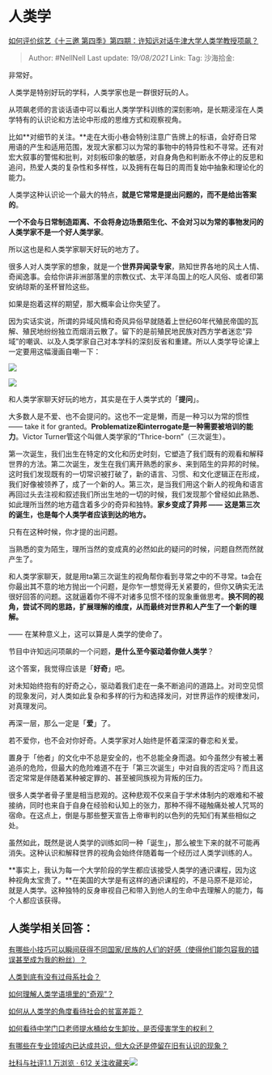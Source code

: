 # 人类学
[如何评价综艺《十三邀 第四季》第四期：许知远对话牛津大学人类学教授项飙？](https://www.zhihu.com/question/358010022/answer/921855859)

> Author: #NellNell
> Last update: *19/08/2021*
> Link:
> Tag:
> 沙海拾金:

非常好。

人类学是特别好玩的学科，人类学家也是一群很好玩的人。

从项飙老师的言谈话语中可以看出人类学学科训练的深刻影响，是长期浸淫在人类学特有的认识论和方法论中形成的思维方式和观察视角。

比如**对细节的关注。**走在大街小巷会特别注意广告牌上的标语，会好奇日常用语的产生和适用范围，发现大家都习以为常的事物中的特异性和不寻常。还有对宏大叙事的警惕和批判，对刻板印象的敏感，对自身角色和判断永不停止的反思和追问，热爱人类的复杂性和多样性，以及拥有在每日的周而复始中抽象和理论化的能力。

人类学这种认识论一个最大的特点，**就是它常常是提出问题的，而不是给出答案的**。

**一个不会与日常制造距离、不会将身边场景陌生化、不会对习以为常的事物发问的人类学家不是一个好人类学家**。

所以这也是和人类学家聊天好玩的地方了。

很多人对人类学家的想象，就是一个**世界异闻录专家**，熟知世界各地的风土人情、奇闻逸事。会给你讲非洲部落里的宗教仪式、太平洋岛国上的吃人风俗、或者印第安纳琼斯的圣杯冒险这些。

如果是抱着这样的期望，那大概率会让你失望了。

因为实话实说，所谓的异域风情和奇风异俗早就随着上世纪60年代殖民帝国的瓦解、殖民地纷纷独立而烟消云散了。留下的是前殖民地民族对西方学者迷恋“异域”的嘲讽、以及人类学家自己对本学科的深刻反省和重建。所以人类学导论课上一定要用这幅漫画自嘲一下：

![](https://pic2.zhimg.com/50/v2-0466274530c7b6349353303410eb47db_720w.jpg?source=c8b7c179)

![](https://pic2.zhimg.com/80/v2-0466274530c7b6349353303410eb47db_720w.jpg?source=c8b7c179)

和人类学家聊天好玩的地方，其实是在于人类学式的「**提问**」。

大多数人是不爱、也不会提问的。这也不一定是懒，而是一种习以为常的惯性 —— take it for granted。**Problematize和interrogate是一种需要被培训的能力**。Victor Turner管这个叫做人类学家的“Thrice-born”（三次诞生）。

第一次诞生，我们出生在特定的文化和历史时刻，它塑造了我们既有的观看和解释世界的方法。第二次诞生，发生在我们离开熟悉的家乡、来到陌生的异邦的时候。这时我们发现既有的一切常识被打破了，新的语言、习惯、和文化逻辑正在形成，我们好像被领养了，成了一个新的人。第三次，是当我们用这个新人的视角和语言再回过头去注视和叙述我们所出生地的一切的时候，我们发现那个曾经如此熟悉、如此理所当然的地方蕴含着多少的奇异和独特。**家乡变成了异邦 —— 这是第三次的诞生，也是每个人类学者应该到达的地方。**

只有在这种时候，你才提的出问题。

当熟悉的变为陌生，理所当然的变成真的必然如此的疑问的时候，问题自然而然就产生了。

和人类学家聊天，就是用ta第三次诞生的视角帮你看到寻常之中的不寻常。ta会在你最出其不意的地方抛出一个问题，是你乍一想觉得无关紧要的，但你又确实无法很好回答的问题。这就逼着你不得不对诸多见惯不怪的现象重做思考。**换不同的视角，尝试不同的思路，扩展理解的维度，从而最终对世界和人产生了一个新的理解。**

—— 在某种意义上，这可以算是人类学的使命了。

节目中许知远问项飙的一个问题，**是什么至今驱动着你做人类学**？

这个答案，我觉得应该是「**好奇**」吧。

对未知始终抱有的好奇之心，驱动着我们走在一条不断追问的道路上。对司空见惯的现象发问，对人类如此复杂和多样的行为和选择发问，对世界运作的规律发问，对真理发问。

再深一层，那么一定是「**爱**」了。

若不爱你，也不会对你好奇。人类学家对人始终是怀着深深的眷恋和关爱。

置身于「他者」的文化中不总是安全的，也不总能全身而退。如今虽然少有被土著追杀的危险，但最大的危险难道不在于「第三次诞生」中对自我的否定吗？而且这否定常常是伴随着某种被定罪的、甚至被同族视为背叛的压力。

很多人类学者骨子里是相当悲观的。这种悲观不仅来自于学术体制内的艰难和不被接纳，同时也来自于自身在经验和认知上的张力，那种不得不碰触痛处被人咒骂的宿命。在这点上，倒是与那些整天宣告上帝审判的以色列的先知们有某些相似之处。

虽然如此，既然是说人类学的训练如同一种「诞生」，那么被生下来的就不可能再消失。这种认识和解释世界的视角会始终伴随着每一个经历过人类学训练的人。

**事实上，我认为每一个大学阶段的学生都应该接受人类学的通识课程，因为这种视角太宝贵了。**在美国的大学是有这样的通识课程的，不是马原不是邓论，就是人类学。这种独特的反身审视自己和带入到他人的生命中去理解人的能力，每个人都应该获得。

## 人类学相关回答：

[有哪些小技巧可以瞬间获得不同国家/民族的人们的好感（使得他们能包容我的错误甚至成为我的粉丝）？](https://www.zhihu.com/question/328930442/answer/712632231)

[人类到底有没有过母系社会？](https://www.zhihu.com/question/31170156/answer/901521142)

[如何理解人类学语境里的“奇观”？](https://www.zhihu.com/question/314359116/answer/627246086)

[如何从人类学的角度看待社会的贫富差距？](https://www.zhihu.com/question/26601722/answer/561261769)

[如何看待中学门口老师提水桶给女生卸妆，是否侵害学生的权利？](https://www.zhihu.com/question/345415605/answer/821975482)

[有哪些在专业领域内已达成共识，但大众还是停留在旧有认识的现象？](https://www.zhihu.com/question/266712170/answer/318123634)

[社科与社评1.1 万浏览 · 612 关注收藏夹![](https://pic2.zhimg.com/80/v2-b2918ef3f9c19572ba524ac59316a917_1440w.png)](https://www.zhihu.com/collection/313819737)
